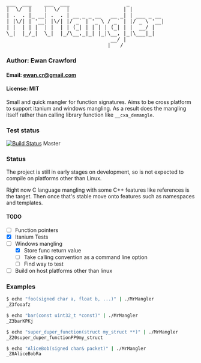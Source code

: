 <pre>
___  ___    ___  ___                  _           
|  \/  |    |  \/  |                 | |          
| .  . |_ __| .  . | __ _ _ __   __ _| | ___ _ __ 
| |\/| | '__| |\/| |/ _` | '_ \ / _` | |/ _ \ '__|
| |  | | |  | |  | | (_| | | | | (_| | |  __/ |   
\_|  |_/_|  \_|  |_/\__,_|_| |_|\__, |_|\___|_|   
                                 __/ |            
                                |___/             
</pre>

###  Author: Ewan Crawford
#### Email: ewan.cr@gmail.com
#### License: MIT

Small and quick mangler for function signatures.
Aims to be cross platform to support itanium and windows
mangling. As a result does the mangling itself rather than
calling library function like `__cxa_demangle`.

### Test status
[![Build Status](https://travis-ci.org/EwanC/MrMangler.svg)](https://travis-ci.org/EwanC/MrMangler) Master

### Status
The project is still in early stages on development, so
is not expected to compile on platforms other than Linux.

Right now C language mangling with some C++ features like
references is the target. Then once that's stable move onto
features such as namespaces and templates.

#### TODO
* [ ] Function pointers
* [X] Itanium Tests
* [ ] Windows mangling
  * [X] Store func return value
  * [ ] Take calling convention as a command line option
  * [ ] Find way to test
* [ ] Build on host platforms other than linux

### Examples
```bash
$ echo "foo(signed char a, float b, ...)" | ./MrMangler
_Z3fooafz

$ echo "bar(const uint32_t *const)" | ./MrMangler
_Z3barKPKj

$ echo "super_duper_function(struct my_struct **)" | ./MrMangler
_Z20super_duper_functionPP9my_struct

$ echo "AliceBob(signed char& packet)" | ./MrMangler
_Z8AliceBobRa
```
